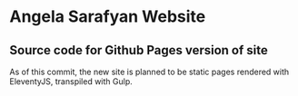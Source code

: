 # Angela Sarafyan Website
## Source code for Github Pages version of site

As of this commit, the new site is planned to be static pages rendered with EleventyJS, transpiled with Gulp.

